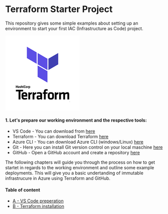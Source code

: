 # Terraform Starter Project

This repository gives some simple examples about setting up an environment to start your first IAC (Infrastructure as Code) project.  

![TerraformLogo](https://github.com/lenny9700/Terraform_Starter/blob/master/images/terraform_Logo.png)

#### 1. Let's prepare our working environment and the respective tools:
- VS Code - You can download from [here](https://code.visualstudio.com/Download)
- Terraform - You can download Terraform [here](https://www.terraform.io/downloads.html)
- Azure CLI - You can download Azure CLI (windows/Linux) [here](https://docs.microsoft.com/bs-latn-ba/cli/azure/install-azure-cli?view=azure-cli-latest)
- Git - Here you can install Git version control on your local maschine [here](https://git-scm.com/downloads)
- GitHub - Open a GitHub account and create a repository [here](https://github.com/)

The following chapters will guide you through the process on how to get startet in regards to the working environment and outline some example deployments. This will give you a basic undertanding of immutable infrastrucure in Azure using Terraform and GitHub.

#### Table of content
* [A - VS Code preperation](./docs/vscode_prepare.md)
* [B - Terraform installation](./docs/terraform_prepare.md)